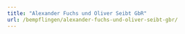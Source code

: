 ```yaml
---
title: "Alexander Fuchs und Oliver Seibt GbR"
url: /bempflingen/alexander-fuchs-und-oliver-seibt-gbr/
---
```

